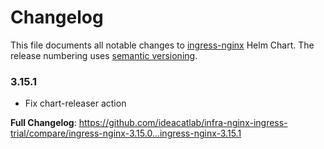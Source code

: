 # Changelog

This file documents all notable changes to [ingress-nginx](https://github.com/ideacatlab/infra-nginx-ingress-trial) Helm Chart. The release numbering uses [semantic versioning](http://semver.org).

### 3.15.1

* Fix chart-releaser action

**Full Changelog**: https://github.com/ideacatlab/infra-nginx-ingress-trial/compare/ingress-nginx-3.15.0...ingress-nginx-3.15.1
